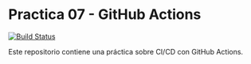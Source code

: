# Practica 07 - GitHub Actions

[![Build Status](https://github.com/AdrianRevi/practica07-GitHubActions-/actions/workflows/ci-primer-wf.yml/badge.svg)](https://github.com/AdrianRevi/practica07-GitHubActions-/actions/workflows/ci-primer-wf.yml)

Este repositorio contiene una práctica sobre CI/CD con GitHub Actions.

